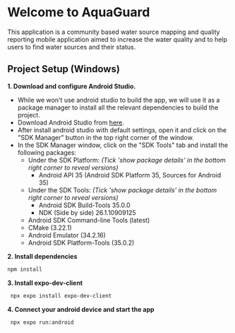 # Welcome to AquaGuard

This application is a community based water source mapping and quality reporting mobile application aimed to increase
the water quality and to help users to find water sources and their status.

## Project Setup (Windows)

**1. Download and configure Android Studio.**

- While we won't use android studio to build the app, we will use it as a package manager to install all the relevant
  dependencies to build the project.
- Download Android Studio from [here](https://developer.android.com/studio).
- After install android studio with default settings, open it and click on the "SDK Manager" button in the top right
  corner of the window.
- In the SDK Manager window, click on the "SDK Tools" tab and install the following packages:
    - Under the SDK Platform: *(Tick 'show package details' in the bottom right corner to reveal versions)*
        - Android API 35 (Android SDK Platform 35, Sources for Android 35)
    - Under the SDK Tools: *(Tick 'show package details' in the bottom right corner to reveal versions)*
        - Android SDK Build-Tools 35.0.0
        - NDK (Side by side) 26.1.10909125
    - Android SDK Command-line Tools (latest)
    - CMake (3.22.1)
    - Android Emulator (34.2.16)
    - Android SDK Platform-Tools (35.0.2)

**2. Install dependencies**

   ```bash
   npm install
   ```

**3. Install expo-dev-client**

   ```bash
    npx expo install expo-dev-client
   ```

**4. Connect your android device and start the app**

   ```bash
    npx expo run:android
   ```

